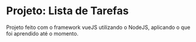 # Projeto: Lista de Tarefas

Projeto feito com o framework vueJS utilizando o NodeJS, aplicando o que foi aprendido até o momento.
